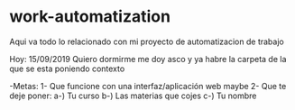# work-automatization
Aqui va todo lo relacionado con mi proyecto de automatizacion de trabajo

Hoy: 15/09/2019
Quiero dormirme me doy asco y ya habre la carpeta de la que se esta poniendo contexto

-Metas:
  1- Que funcione con una interfaz/aplicación web maybe
  2- Que te deje poner:
    a-) Tu curso
    b-) Las materias que cojes
    c-) Tu nombre
